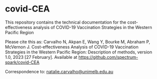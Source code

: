 # covid-CEA
This repository contains the technical documentation for the cost-effectiveness analysis of COVID-19 Vaccination Strategies in the Western Pacific Region

Please cite this as:
Carvalho N, Akpan E, Wang Y, Bourke M, Abraham P, McVernon J. Cost-effectiveness Analysis of COVID-19 Vaccination Strategies in the Western Pacific Region: Description of methods, version 1.0, 2023 [27 February]. Available at https://github.com/spectrum-spark/covid-CEA

Correspondence to: natalie.carvalho@unimelb.edu.au

